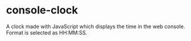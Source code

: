 # console-clock
A clock made with JavaScript which displays the time in the web console. Format is selected as HH:MM:SS.
